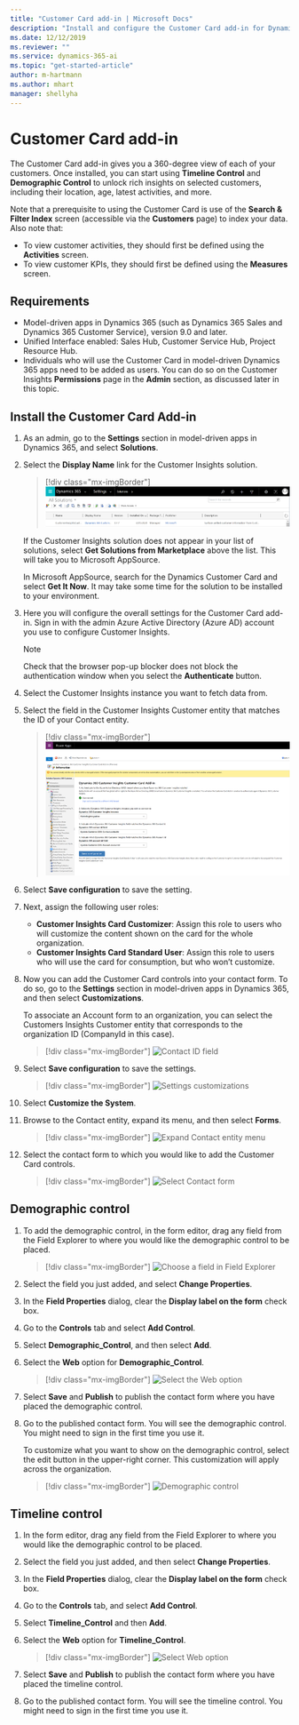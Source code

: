 ```yaml
---
title: "Customer Card add-in | Microsoft Docs"
description: "Install and configure the Customer Card add-in for Dynamics 365 Customer Insights."
ms.date: 12/12/2019
ms.reviewer: ""
ms.service: dynamics-365-ai
ms.topic: "get-started-article"
author: m-hartmann
ms.author: mhart
manager: shellyha
---
```


# Customer Card add-in

The Customer Card add-in gives you a 360-degree view of each of your customers. Once installed, you can start using  **Timeline Control** and **Demographic Control** to unlock rich insights on selected customers, including their location, age, latest activities, and more.

Note that a prerequisite to using the Customer Card is use of the **Search & Filter Index** screen (accessible via the **Customers** page) to index your data. Also note that:

- To view customer activities, they should first be defined using the **Activities** screen.
- To view customer KPIs, they should first be defined using the **Measures** screen.

## Requirements

- Model-driven apps in Dynamics 365 (such as Dynamics 365 Sales and Dynamics 365 Customer Service), version 9.0 and later.
- Unified Interface enabled: Sales Hub, Customer Service Hub, Project Resource Hub.
- Individuals who will use the Customer Card in model-driven Dynamics 365 apps need to be added as users. You can do so on the Customer Insights **Permissions** page in the **Admin** section, as discussed later in this topic.

## Install the Customer Card Add-in

1. As an admin, go to the **Settings** section in model-driven apps in Dynamics 365, and select **Solutions**.

2. Select the **Display Name** link for the Customer Insights solution.

   > [!div class="mx-imgBorder"]
   > ![Select display name](media/select-display-name.png "Select display name")

   If the Customer Insights solution does not appear in your list of solutions, select **Get Solutions from Marketplace** above the list. This will take you to Microsoft AppSource.

   In Microsoft AppSource, search for the Dynamics Customer Card and select **Get It Now**. It may take some time for the solution to be installed to your environment.

3. Here you will configure the overall settings for the Customer Card add-in. Sign in with the admin Azure Active Directory (Azure AD) account you use to configure Customer Insights.

   > [!NOTE]
   > Check that the browser pop-up blocker does not block the authentication window when you select the **Authenticate** button.

<!-- we need to check that we use the right UI text for "Authenticate"-->

4. Select the Customer Insights instance you want to fetch data from.

5. Select the field in the Customer Insights Customer entity that matches the ID of your Contact entity.

   > [!div class="mx-imgBorder"]
   > ![Contact ID field](media/contact-id-field.png "Contact ID field")

6. Select **Save configuration** to save the setting.

<!-- Is it sufficiently clear how to assign user roles? -->
7. Next, assign the following user roles:

   - **Customer Insights Card Customizer**: Assign this role to users who will customize the content shown on the card for the whole organization.
   - **Customer Insights Card Standard User**: Assign this role to users who will use the card for consumption, but who won’t customize.
  
8. Now you can add the Customer Card controls into your contact form. To do so, go to the **Settings** section in model-driven apps in Dynamics 365, and then select **Customizations**.
  
    To associate an Account form to an organization, you can select the Customers Insights Customer entity that corresponds to the organization ID (CompanyId in this case).
   > [!div class="mx-imgBorder"]
   > ![Contact ID field](media/customer-card-add-in-b2b.png "Account ID field")

9. Select **Save configuration** to save the settings.

   > [!div class="mx-imgBorder"]
   > ![Settings customizations](media/settings-customizations.png "Settings customizations")

10. Select **Customize the System**.

11. Browse to the Contact entity, expand its menu, and then select **Forms**.

    > [!div class="mx-imgBorder"]
    > ![Expand Contact entity menu](media/contact-entity-definition.png "Expand Contact entity menu")

12. Select the contact form to which you would like to add the Customer Card controls.

    > [!div class="mx-imgBorder"]
    > ![Select Contact form](media/contact-active-forms.png "Select Contact form")

## Demographic control

1. To add the demographic control, in the form editor, drag any field from the Field Explorer to where you would like the demographic control to be placed.

   > [!div class="mx-imgBorder"]
   > ![Choose a field in Field Explorer](media/contact-form-designer2.png "Choose a field in Field Explorer")

2. Select the field you just added, and select **Change Properties**.

3. In the **Field Properties** dialog, clear the **Display label on the form** check box.

4. Go to the **Controls** tab and select **Add Control**.

5. Select **Demographic_Control**, and then select **Add**.

6. Select the **Web** option for **Demographic_Control**.

   > [!div class="mx-imgBorder"]
   > ![Select the Web option](media/field-properties-add-control-demographic2.png "Select the Web options")

7. Select **Save** and **Publish** to publish the contact form where you have placed the demographic control.

8. Go to the published contact form. You will see the demographic control. You might need to sign in the first time you use it.

   To customize what you want to show on the demographic control, select the edit button in the upper-right corner. This customization will apply across the organization.
  
   > [!div class="mx-imgBorder"]
   > ![Demographic control](media/demographic-control.png "Demographic control")

## Timeline control

1. In the form editor, drag any field from the Field Explorer to where you would like the demographic control to be placed.  

2. Select the field you just added, and then select **Change Properties**.

3. In the **Field Properties** dialog, clear the **Display label on the form** check box.

4. Go to the **Controls** tab, and select **Add Control**.

5. Select **Timeline_Control** and then **Add**.

6. Select the **Web** option for **Timeline_Control**.

   > [!div class="mx-imgBorder"]
   > ![Select Web option](media/field-properties-add-control4.png "Select Web option")

7. Select **Save** and **Publish** to publish the contact form where you have placed the timeline control.

8. Go to the published contact form. You will see the timeline control. You might need to sign in the first time you use it.
